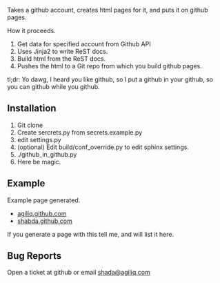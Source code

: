 Takes a github account, creates html pages for it, 
and puts it on github pages.

How it proceeds.

1. Get data for specified account from Github API
2. Uses Jinja2 to write ReST docs.
3. Build html from the ReST docs.
4. Pushes the html to a Git repo from which you build github pages.

tl;dr: Yo dawg, I heard you like github, so I put a github in your github,
so you can github while you github.

Installation
--------------------------

1. Git clone
2. Create sercrets.py from secrets.example.py
3. edit settings.py
4. (optional) Edit build/conf_override.py to edit sphinx settings.
5. ./github_in_github.py
6. Here be magic.

Example
-----------------

Example page generated.

* [agiliq.github.com](http://agiliq.github.com)
* [shabda.github.com](http://shabda.github.com)

If you generate a page with this tell me, and will list it here.

Bug Reports
--------------
Open a ticket at github or email shada@agiliq.com


